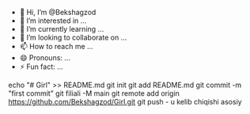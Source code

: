 - 👋 Hi, I’m @Bekshagzod
- 👀 I’m interested in ...
- 🌱 I’m currently learning ...
- 💞️ I’m looking to collaborate on ...
- 📫 How to reach me ...
- 😄 Pronouns: ...
- ⚡ Fun fact: ...

<!---
Bekshagzod/Bekshagzod is a ✨ special ✨ repository because its `README.md` (this file) appears on your GitHub profile.
You can click the Preview link to take a look at your changes.
--->
echo "# Girl" >> README.md 
git init 
git add README.md 
git commit -m "first commit" 
git filiali -M main 
git remote add origin https://github.com/Bekshagzod/Girl.git
 git push - u kelib chiqishi asosiy
